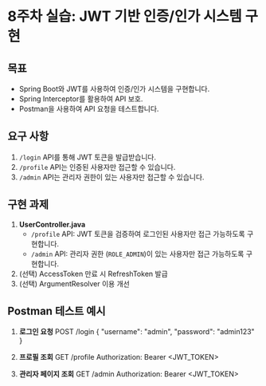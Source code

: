 
# 8주차 실습: JWT 기반 인증/인가 시스템 구현

## 목표
- Spring Boot와 JWT를 사용하여 인증/인가 시스템을 구현합니다.
- Spring Interceptor를 활용하여 API 보호.
- Postman을 사용하여 API 요청을 테스트합니다.

## 요구 사항
1. `/login` API를 통해 JWT 토큰을 발급받습니다.
2. `/profile` API는 인증된 사용자만 접근할 수 있습니다.
3. `/admin` API는 관리자 권한이 있는 사용자만 접근할 수 있습니다.

## 구현 과제
1. **UserController.java**
   - `/profile` API: JWT 토큰을 검증하여 로그인된 사용자만 접근 가능하도록 구현합니다.
   - `/admin` API: 관리자 권한 (`ROLE_ADMIN`)이 있는 사용자만 접근 가능하도록 구현합니다.
2. (선택) AccessToken 만료 시 RefreshToken 발급
3. (선택) ArgumentResolver 이용 개선

## Postman 테스트 예시
1. **로그인 요청**
   POST /login { "username": "admin", "password": "admin123" }

2. **프로필 조회**
   GET /profile Authorization: Bearer <JWT_TOKEN>

3. **관리자 페이지 조회**
   GET /admin Authorization: Bearer <JWT_TOKEN>


